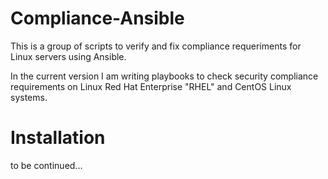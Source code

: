 # Compliance-Ansible

This is a group of scripts to verify and fix compliance requeriments for Linux servers using Ansible.

In the current version I am writing playbooks to check security compliance requirements on Linux Red Hat Enterprise "RHEL" and CentOS Linux systems. 

# Installation

to be continued...
